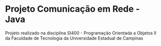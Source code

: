 # Projeto Comunicação em Rede - Java

Projeto realizado na disciplina SI400 - Programação Orientada a Objetos II da Faculdade de Tecnologia da Universidade Estadual de Campinas

